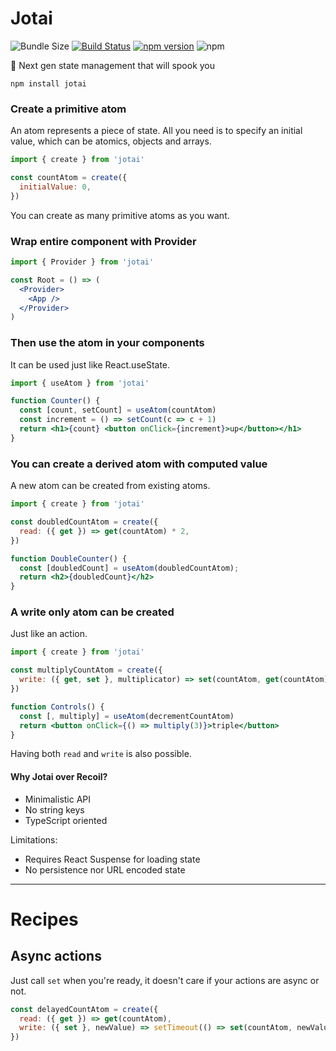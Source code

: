 <p align="center">
  <!--<img width="500" src="ghost.png" />-->
  <h1>Jotai</h1>
</p>

![Bundle Size](https://badgen.net/bundlephobia/minzip/jotai) [![Build Status](https://travis-ci.org/react-spring/jotai.svg?branch=master)](https://travis-ci.org/react-spring/jotai) [![npm version](https://badge.fury.io/js/jotai.svg)](https://badge.fury.io/js/jotai) ![npm](https://img.shields.io/npm/dt/jotai.svg)

👻 Next gen state management that will spook you 

    npm install jotai

### Create a primitive atom

An atom represents a piece of state. All you need is to specify an initial value, which can be atomics, objects and arrays.

```jsx
import { create } from 'jotai'

const countAtom = create({
  initialValue: 0,
})
```

You can create as many primitive atoms as you want.

### Wrap entire component with Provider

```jsx
import { Provider } from 'jotai'

const Root = () => (
  <Provider>
    <App />
  </Provider>
)
```

### Then use the atom in your components

It can be used just like React.useState.

```jsx
import { useAtom } from 'jotai'

function Counter() {
  const [count, setCount] = useAtom(countAtom)
  const increment = () => setCount(c => c + 1)
  return <h1>{count} <button onClick={increment}>up</button></h1>
}
```

### You can create a derived atom with computed value

A new atom can be created from existing atoms.

```jsx
import { create } from 'jotai'

const doubledCountAtom = create({
  read: ({ get }) => get(countAtom) * 2,
})

function DoubleCounter() {
  const [doubledCount] = useAtom(doubledCountAtom);
  return <h2>{doubledCount}</h2>
}
```

### A write only atom can be created

Just like an action.

```jsx
import { create } from 'jotai'

const multiplyCountAtom = create({
  write: ({ get, set }, multiplicator) => set(countAtom, get(countAtom) * multiplicator),
})

function Controls() {
  const [, multiply] = useAtom(decrementCountAtom)
  return <button onClick={() => multiply(3)}>triple</button>
}
```

Having both `read` and `write` is also possible.

#### Why Jotai over Recoil?

* Minimalistic API
* No string keys
* TypeScript oriented

Limitations:
* Requires React Suspense for loading state
* No persistence nor URL encoded state

---

# Recipes

## Async actions

Just call `set` when you're ready, it doesn't care if your actions are async or not.

```jsx
const delayedCountAtom = create({
  read: ({ get }) => get(countAtom),
  write: ({ set }, newValue) => setTimeout(() => set(countAtom, newValue), 1000),
})
```
